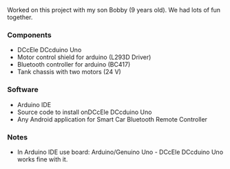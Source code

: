 Worked on this project with my son Bobby (9 years old). We had lots of fun together.

### Components
* DCcEle DCcduino Uno
* Motor control shield for arduino (L293D Driver)
* Bluetooth controller for arduino (BC417)
* Tank chassis with two motors (24 V)

### Software 
* Arduino IDE
* Source code to install onDCcEle DCcduino Uno
* Any Android application for Smart Car Bluetooth Remote Controller

### Notes
* In Arduino IDE use board: Arduino/Genuino Uno - DCcEle DCcduino Uno works fine with it.
